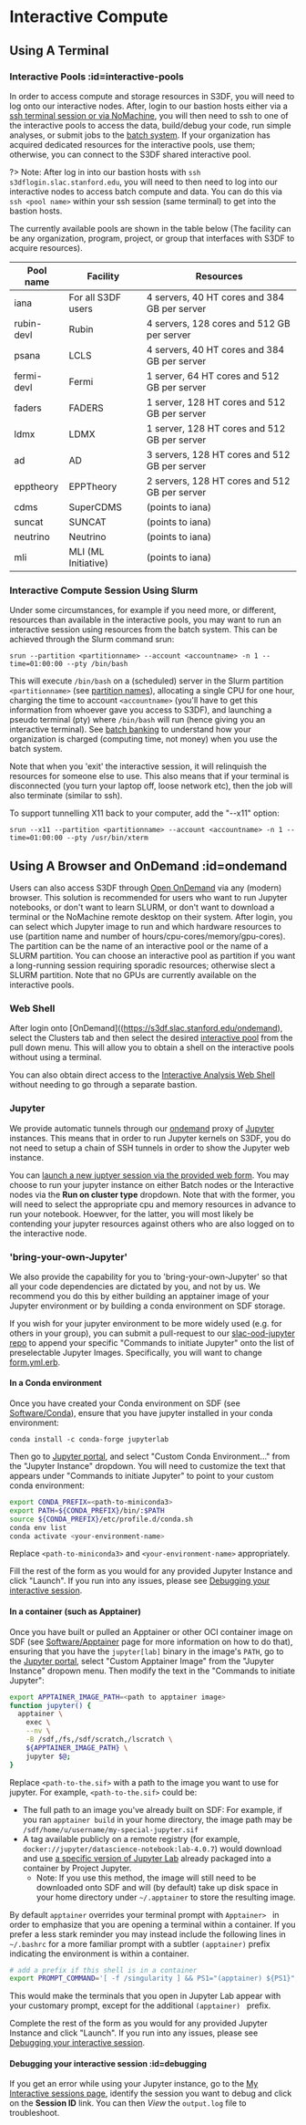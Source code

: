 # Interactive Compute

## Using A Terminal

### Interactive Pools :id=interactive-pools 

In order to access compute and storage resources in S3DF, you will need to log onto our interactive nodes. After, login to our bastion hosts either via a [ssh terminal session or via NoMachine](accounts-and-access.md#how-to-connect), you will then need to ssh to one of the interactive pools to access the data, build/debug your code, run simple analyses, or submit jobs to the [batch system](batch-compute.md). If your organization has acquired dedicated resources for the interactive pools, use them; otherwise, you can connect to the S3DF shared interactive pool.

?> Note: After log in into our bastion hosts with `ssh s3dflogin.slac.stanford.edu`, you will need to then need to log into our interactive nodes to access batch compute and data. You can do this via `ssh <pool name>` within your ssh session (same terminal) to get into the bastion hosts.

The currently available pools are shown in the table below (The facility can be any organization, program, project, or group that interfaces with S3DF to acquire resources).

|Pool name | Facility | Resources |
| --- | --- | --- |
|iana | For all S3DF users | 4 servers, 40 HT cores and 384 GB per server |
|rubin-devl | Rubin | 4 servers, 128 cores and 512 GB per server |
|psana | LCLS | 4 servers, 40 HT cores and 384 GB per server |
|fermi-devl | Fermi | 1 server, 64 HT cores and 512 GB per server |
|faders | FADERS | 1 server, 128 HT cores and 512 GB per server |
|ldmx | LDMX | 1 server, 128 HT cores and 512 GB per server |
|ad | AD | 3 servers, 128 HT cores and 512 GB per server |
|epptheory | EPPTheory | 2 servers, 128 HT cores and 512 GB per server |
|cdms | SuperCDMS | (points to iana) |
|suncat | SUNCAT | (points to iana) |
|neutrino | Neutrino |  (points to iana) |
|mli | MLI (ML Initiative) |  (points to iana) |

### Interactive Compute Session Using Slurm

Under some circumstances, for example if you need more, or different, resources than available in the interactive pools, you may want to run an interactive session using resources from the batch system. This can be achieved through the Slurm command srun:

```
srun --partition <partitionname> --account <accountname> -n 1 --time=01:00:00 --pty /bin/bash
```

This will execute `/bin/bash` on a (scheduled) server in the Slurm partition `<partitionname>` (see [partition names](batch-compute.md#partitions-amp-accounts)), allocating a single CPU for one hour, charging the time to account `<accountname>` (you'll have to get this information from whoever gave you access to S3DF), and launching a pseudo terminal (pty) where `/bin/bash` will run (hence giving you an interactive terminal). See [batch banking](batch-compute.md#banking) to understand how your organization is charged (computing time, not money) when you use the batch system.

Note that when you 'exit' the interactive session, it will relinquish the resources for someone else to use. This also means that if your terminal is disconnected (you turn your laptop off, loose network etc), then the job will also terminate (similar to ssh).

To support tunnelling X11 back to your computer, add the "--x11" option:

```
srun --x11 --partition <partitionname> --account <accountname> -n 1 --time=01:00:00 --pty /usr/bin/xterm
```

## Using A Browser and OnDemand :id=ondemand

Users can also access S3DF through [Open OnDemand](https://s3df.slac.stanford.edu/ondemand) via any (modern) browser. This solution is recommended for users who want to run Jupyter notebooks, or don't want to learn SLURM, or don't want to download a terminal or the NoMachine remote desktop on their system. After login, you can select which Jupyter image to run and which hardware resources to use (partition name and number of hours/cpu-cores/memory/gpu-cores). The partition can be the name of an interactive pool or the name of a SLURM partition. You can choose an interactive pool as partition if you want a long-running session requiring sporadic resources; otherwise slect a SLURM partition. Note that no GPUs are currently available on the interactive pools.

### Web Shell

After login onto [OnDemand]((https://s3df.slac.stanford.edu/ondemand), select the Clusters tab and then select the
desired [interactive pool](#interactive-pools) from the pull down menu. This will allow you to
obtain a shell on the interactive pools without using a terminal.

You can also obtain direct access to the [Interactive Analysis Web Shell](https://s3df.slac.stanford.edu/pun/sys/shell/ssh/iana.sdf.slac.stanford.edu) without needing to go through a separate bastion.

### Jupyter

We provide automatic tunnels through our [ondemand](https://openondemand.org/) proxy of [Jupyter](https://jupyter.org/) instances. This means that in order to run Jupyter kernels on S3DF, you do not need to setup a chain of SSH tunnels in order to show the Jupyter web instance.

You can [launch a new juptyer session via the provided web form](https://s3df.slac.stanford.edu/pun/sys/dashboard/batch_connect/sys/slac-ood-jupyter/session_contexts/new). You may choose to run your jupyter instance on either Batch nodes or the Interactive nodes via the **Run on cluster type** dropdown. Note that with the former, you will need to select the appropriate cpu and memory resources in advance to run your notebook. Hoewver, for the latter, you will most likely be contending your jupyter resources against others who are also logged on to the interactive node.

### 'bring-your-own-Jupyter'

We also provide the capability for you to 'bring-your-own-Jupyter' so that all your code dependencies are dictated by you, and not by us. We recommend you do this by either building an apptainer image of your Jupyter environment or by building a conda environment on SDF storage.

If you wish for your jupyter environment to be more widely used (e.g. for others in your group), you can submit a pull-request to our [slac-ood-jupyter repo](https://github.com/slaclab/slac-ood-jupyter) to append your specific "Commands to initiate Jupyter" onto the list of preselectable Jupyter Images. Specifically, you will want to change [form.yml.erb](https://github.com/slaclab/slac-ood-jupyter/blob/master/form.yml.erb).

#### In a Conda environment

Once you have created your Conda environment on SDF (see [Software/Conda](reference.md#conda)), ensure that you have jupyter installed in your conda environment:

```
conda install -c conda-forge jupyterlab
```

Then go to [Jupyter portal](/pun/sys/dashboard/batch_connect/sys/slac-ood-jupyter/session_contexts/new ':ignore'), and select "Custom Conda Environment..." from the "Jupyter Instance" dropdown. You will need to customize the text that appears under "Commands to initiate Jupyter" to point to your custom conda environment:

```bash
export CONDA_PREFIX=<path-to-miniconda3>
export PATH=${CONDA_PREFIX}/bin/:$PATH
source ${CONDA_PREFIX}/etc/profile.d/conda.sh
conda env list
conda activate <your-environment-name>
```

Replace `<path-to-miniconda3>` and `<your-environment-name>` appropriately.

Fill the rest of the form as you would for any provided Jupyter Instance and click "Launch". If you run into any issues, please see [Debugging your interactive session](#debugging).


#### In a container (such as Apptainer)

Once you have built or pulled an Apptainer or other OCI container image on SDF (see [Software/Apptainer](software.md#apptainer) page for more information on how to do that), ensuring that you have the `jupyter[lab]` binary in the image's `PATH`, go to the [Jupyter portal](/pun/sys/dashboard/batch_connect/sys/slac-ood-jupyter/session_contexts/new ':ignore'), select "Custom Apptainer Image" from the "Jupyter Instance" dropown menu. Then modify the text in the "Commands to initiate Jupyter":
```bash
export APPTAINER_IMAGE_PATH=<path to apptainer image>
function jupyter() {
  apptainer \
    exec \
    --nv \
    -B /sdf,/fs,/sdf/scratch,/lscratch \
    ${APPTAINER_IMAGE_PATH} \
    jupyter $@;
}
```

Replace `<path-to-the.sif>` with a path to the image you want to use for jupyter. For example, `<path-to-the.sif>` could be:
- The full path to an image you've already built on SDF: For example, if you ran `apptainer build` in your home directory, the image path may be `/sdf/home/u/username/my-special-jupyter.sif`
- A tag available publicly on a remote registry (for example, `docker://jupyter/datascience-notebook:lab-4.0.7`) would download and use [a specific version of Jupyter Lab](https://hub.docker.com/layers/jupyter/datascience-notebook/lab-4.0.7/images/sha256-9504f4f4ab7e89b49d61d7be2e9ff8c57870de2050aa4360f55b2e59193f7486?context=explore) already packaged into a container by Project Jupyter.
  - Note: If you use this method, the image will still need to be downloaded onto SDF and will (by default) take up disk space in your home directory under `~/.apptainer` to store the resulting image.

By default `apptainer` overrides your terminal prompt with `Apptainer> ` in order to emphasize that you are opening a terminal within a container.
If you prefer a less stark reminder you may instead include the following lines in `~/.bashrc` for a more familiar prompt with a subtler `(apptainer)` prefix indicating the environment is within a container.
```bash
# add a prefix if this shell is in a container
export PROMPT_COMMAND='[ -f /singularity ] && PS1="(apptainer) ${PS1}"; unset PROMPT_COMMAND'
```
This would make the terminals that you open in Jupyter Lab appear with your customary prompt, except for the additional `(apptainer) ` prefix.

Complete the rest of the form as you would for any provided Jupyter Instance and click "Launch". If you run into any issues, please see [Debugging your interactive session](#debugging).


#### Debugging your interactive session :id=debugging

If you get an error while using your Jupyter instance, go to the [My Interactive sessions page](https://s3df.slac.stanford.edu/pun/sys/dashboard/batch_connect/sessions), identify the session you want to debug and click on the **Session ID** link. You can then *View* the `output.log` file to troubleshoot.


